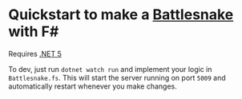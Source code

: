 # Quickstart to make a [Battlesnake](https://play.battlesnake.com/) with F#
Requires [.NET 5](https://dotnet.microsoft.com/download/dotnet/5.0)

To dev, just run `dotnet watch run` and implement your logic in `Battlesnake.fs`.
This will start the server running on port `5009` and automatically restart whenever you make changes.

